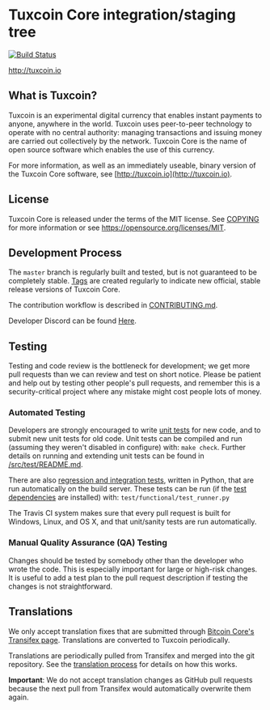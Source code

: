 Tuxcoin Core integration/staging tree
=====================================

[![Build Status](https://travis-ci.org/TuxcoinOrg/Tuxcoin.svg?branch=master)](https://travis-ci.org/TuxcoinOrg/Tuxcoin)

http://tuxcoin.io

What is Tuxcoin?
----------------

Tuxcoin is an experimental digital currency that enables instant payments to
anyone, anywhere in the world. Tuxcoin uses peer-to-peer technology to operate
with no central authority: managing transactions and issuing money are carried
out collectively by the network. Tuxcoin Core is the name of open source
software which enables the use of this currency.

For more information, as well as an immediately useable, binary version of
the Tuxcoin Core software, see 
[http://tuxcoin.io](http://tuxcoin.io).

License
-------

Tuxcoin Core is released under the terms of the MIT license. See [COPYING](COPYING) for more
information or see https://opensource.org/licenses/MIT.

Development Process
-------------------

The `master` branch is regularly built and tested, but is not guaranteed to be
completely stable. 
[Tags](https://github.com/tuxcoinorg/tuxcoin/tags) are created
regularly to indicate new official, stable release versions of Tuxcoin Core.

The contribution workflow is described in [CONTRIBUTING.md](CONTRIBUTING.md).

Developer Discord can be found [Here](https://discord.gg/Vp4Xz26).

Testing
-------

Testing and code review is the bottleneck for development; we get more pull
requests than we can review and test on short notice. Please be patient and help out by testing
other people's pull requests, and remember this is a security-critical project where any mistake might cost people
lots of money.

### Automated Testing

Developers are strongly encouraged to write [unit tests](src/test/README.md) for new code, and to
submit new unit tests for old code. Unit tests can be compiled and run
(assuming they weren't disabled in configure) with: `make check`. Further details on running
and extending unit tests can be found in [/src/test/README.md](/src/test/README.md).

There are also [regression and integration tests](/test), written
in Python, that are run automatically on the build server.
These tests can be run (if the [test dependencies](/test) are installed) with: `test/functional/test_runner.py`

The Travis CI system makes sure that every pull request is built for Windows, Linux, and OS X, and that unit/sanity tests are run automatically.

### Manual Quality Assurance (QA) Testing

Changes should be tested by somebody other than the developer who wrote the
code. This is especially important for large or high-risk changes. It is useful
to add a test plan to the pull request description if testing the changes is
not straightforward.

Translations
------------

We only accept translation fixes that are submitted through [Bitcoin Core's Transifex page](https://www.transifex.com/projects/p/bitcoin/).
Translations are converted to Tuxcoin periodically.

Translations are periodically pulled from Transifex and merged into the git repository. See the
[translation process](doc/translation_process.md) for details on how this works.

**Important**: We do not accept translation changes as GitHub pull requests because the next
pull from Transifex would automatically overwrite them again.
